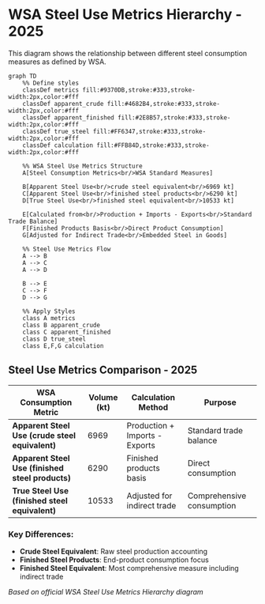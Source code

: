 # WSA Steel Use Metrics Hierarchy - 2025

This diagram shows the relationship between different steel consumption measures as defined by WSA.

```mermaid
graph TD
    %% Define styles
    classDef metrics fill:#9370DB,stroke:#333,stroke-width:2px,color:#fff
    classDef apparent_crude fill:#4682B4,stroke:#333,stroke-width:2px,color:#fff
    classDef apparent_finished fill:#2E8B57,stroke:#333,stroke-width:2px,color:#fff
    classDef true_steel fill:#FF6347,stroke:#333,stroke-width:2px,color:#fff
    classDef calculation fill:#FFB84D,stroke:#333,stroke-width:2px,color:#fff
    
    %% WSA Steel Use Metrics Structure
    A[Steel Consumption Metrics<br/>WSA Standard Measures]
    
    B[Apparent Steel Use<br/>crude steel equivalent<br/>6969 kt]
    C[Apparent Steel Use<br/>finished steel products<br/>6290 kt]
    D[True Steel Use<br/>finished steel equivalent<br/>10533 kt]
    
    E[Calculated from<br/>Production + Imports - Exports<br/>Standard Trade Balance]
    F[Finished Products Basis<br/>Direct Product Consumption]
    G[Adjusted for Indirect Trade<br/>Embedded Steel in Goods]
    
    %% Steel Use Metrics Flow
    A --> B
    A --> C
    A --> D
    
    B --> E
    C --> F
    D --> G
    
    %% Apply Styles
    class A metrics
    class B apparent_crude
    class C apparent_finished
    class D true_steel
    class E,F,G calculation
```

## Steel Use Metrics Comparison - 2025

| WSA Consumption Metric | Volume (kt) | Calculation Method | Purpose |
|------------------------|-------------|-------------------|---------|
| **Apparent Steel Use (crude steel equivalent)** | 6969 | Production + Imports - Exports | Standard trade balance |
| **Apparent Steel Use (finished steel products)** | 6290 | Finished products basis | Direct consumption |
| **True Steel Use (finished steel equivalent)** | 10533 | Adjusted for indirect trade | Comprehensive consumption |

### Key Differences:
- **Crude Steel Equivalent**: Raw steel production accounting
- **Finished Steel Products**: End-product consumption focus  
- **Finished Steel Equivalent**: Most comprehensive measure including indirect trade

*Based on official WSA Steel Use Metrics Hierarchy diagram*

